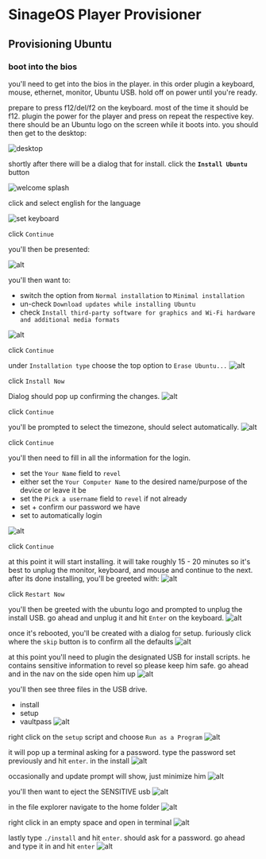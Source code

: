 # SinageOS Player Provisioner

## Provisioning Ubuntu

### boot into the bios

you'll need to get into the bios in the player.
in this order plugin a keyboard, mouse, ethernet, monitor, Ubuntu USB.
hold off on power until you're ready.

prepare to press f12/del/f2 on the keyboard. most of the time it should be f12.
plugin the power for the player and press on repeat the respective key. there should be an
Ubuntu logo on the screen while it boots into. you should then get to the desktop:

![desktop](images/IMG_6831.JPG)

shortly after there will be a dialog that for install. click the
**`Install Ubuntu`** button

![welcome splash](images/IMG_6832.JPG)

click and select english for the language

![set keyboard](images/IMG_6833.JPG)

click `Continue`

you'll then be presented:

![alt](images/IMG_6834.JPG)

you'll then want to:

- switch the option from `Normal installation` to `Minimal installation`
- un-check `Download updates while installing Ubuntu`
- check `Install third-party software for graphics and Wi-Fi hardware and additional media formats`

![alt](images/IMG_6835.JPG)

click `Continue`

under `Installation type` choose the top option to `Erase Ubuntu...`
![alt](images/IMG_6836.JPG)

click `Install Now`

Dialog should pop up confirming the changes.
![alt](images/IMG_6837.JPG)

click `Continue`

you'll be prompted to select the timezone, should select automatically.
![alt](images/IMG_6838.JPG)

click `Continue`

you'll then need to fill in all the information for the login.

- set the `Your Name` field to `revel`
- either set the `Your Computer Name` to the desired name/purpose of the device or leave it be
- set the `Pick a username` field to `revel` if not already
- set + confirm our password we have
- set to automatically login

![alt](images/IMG_6839.JPG)

click `Continue`

at this point it will start installing. it will take roughly 15 - 20 minutes
so it's best to unplug the monitor, keyboard, and mouse and continue to the next.
after its done installing, you'll be greeted with:
![alt](images/IMG_6840.JPG)

click `Restart Now`

you'll then be greeted with the ubuntu logo and  prompted to unplug the install USB.
go ahead and unplug it and hit `Enter` on the keyboard.
![alt](images/IMG_6841.JPG)

once it's rebooted, you'll be created with a dialog for setup. furiously click where the `skip` button is
to confirm all the defaults
![alt](images/IMG_6842.JPG)

at this point you'll need to plugin the designated USB for install scripts. he contains sensitive information
to revel so please keep him safe. go ahead and in the nav on the side open him up
![alt](images/IMG_6843.JPG)

you'll then see three files in the USB drive.

- install
- setup
- vaultpass
  ![alt](images/IMG_6844.JPG)

right click on the `setup` script and choose `Run as a Program`
![alt](images/IMG_6845.JPG)

it will pop up a terminal asking for a password. type the password set previously and hit `enter`.
in the install
![alt](images/IMG_6846.JPG)

occasionally and update prompt will show, just minimize him
![alt](images/IMG_6847.JPG)

you'll then want to eject the SENSITIVE usb
![alt](images/IMG_6848.JPG)

in the file explorer navigate to the home folder
![alt](images/IMG_6849.JPG)

right click in an empty space and open in terminal
![alt](images/IMG_6850.JPG)

lastly type `./install` and hit `enter`. should ask for a password.
go ahead and type it in and hit `enter`
![alt](images/IMG_6851.JPG)
